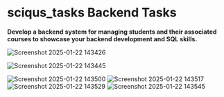 # sciqus_tasks Backend Tasks
**Develop a backend system for managing students and their associated courses to
showcase your backend development and SQL skills.**

![Screenshot 2025-01-22 143426](https://github.com/user-attachments/assets/392c6b3c-5c33-4f6e-8c8f-c72790701dcb)

![Screenshot 2025-01-22 143445](https://github.com/user-attachments/assets/0120da53-244f-4559-a006-37252bc912d8)

![Screenshot 2025-01-22 143500](https://github.com/user-attachments/assets/f09cdc41-e925-4415-b2f3-f6d97ea69aef)
![Screenshot 2025-01-22 143517](https://github.com/user-attachments/assets/8cb2c572-5f90-4eb6-8d38-4777105e9959)
![Screenshot 2025-01-22 143529](https://github.com/user-attachments/assets/081691e2-bba7-4f32-a43e-6cd199caf9d0)
![Screenshot 2025-01-22 143545](https://github.com/user-attachments/assets/383ecdbb-dd25-4967-afe6-9bb02510c4f9)
